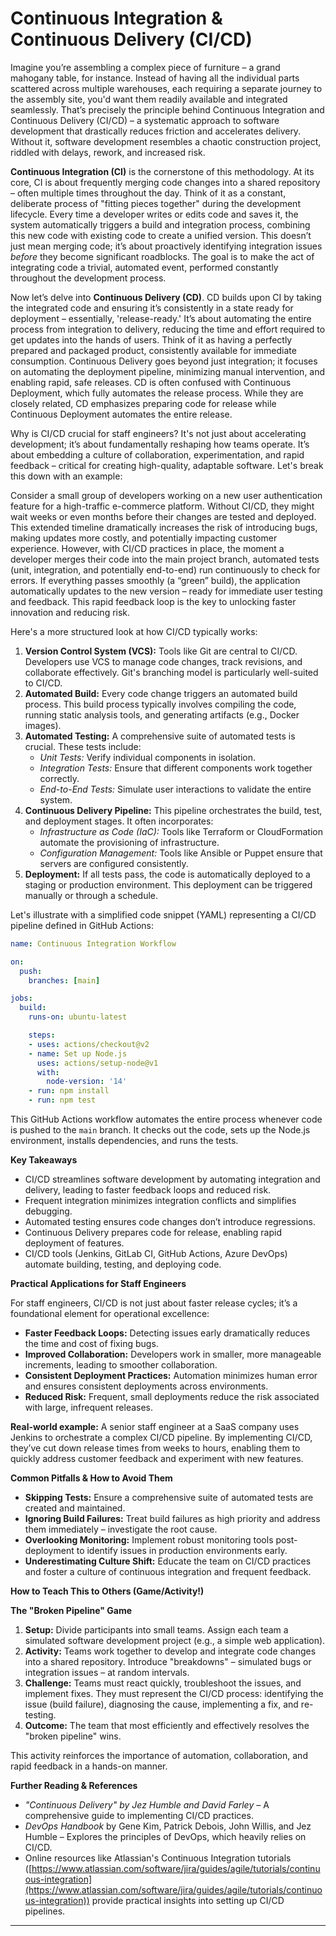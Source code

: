 # Continuous Integration & Continuous Delivery (CI/CD)

Imagine you’re assembling a complex piece of furniture – a grand mahogany table, for instance. Instead of having all the individual parts scattered across multiple warehouses, each requiring a separate journey to the assembly site, you'd want them readily available and integrated seamlessly. That’s precisely the principle behind Continuous Integration and Continuous Delivery (CI/CD) – a systematic approach to software development that drastically reduces friction and accelerates delivery. Without it, software development resembles a chaotic construction project, riddled with delays, rework, and increased risk.

**Continuous Integration (CI)** is the cornerstone of this methodology. At its core, CI is about frequently merging code changes into a shared repository – often multiple times throughout the day. Think of it as a constant, deliberate process of "fitting pieces together" during the development lifecycle. Every time a developer writes or edits code and saves it, the system automatically triggers a build and integration process, combining this new code with existing code to create a unified version. This doesn’t just mean merging code; it’s about proactively identifying integration issues *before* they become significant roadblocks. The goal is to make the act of integrating code a trivial, automated event, performed constantly throughout the development process.

Now let’s delve into **Continuous Delivery (CD)**. CD builds upon CI by taking the integrated code and ensuring it’s consistently in a state ready for deployment – essentially, 'release-ready.' It’s about automating the entire process from integration to delivery, reducing the time and effort required to get updates into the hands of users. Think of it as having a perfectly prepared and packaged product, consistently available for immediate consumption. Continuous Delivery goes beyond just integration; it focuses on automating the deployment pipeline, minimizing manual intervention, and enabling rapid, safe releases. CD is often confused with Continuous Deployment, which fully automates the release process.  While they are closely related, CD emphasizes preparing code for release while Continuous Deployment automates the entire release.

Why is CI/CD crucial for staff engineers? It's not just about accelerating development; it’s about fundamentally reshaping how teams operate. It’s about embedding a culture of collaboration, experimentation, and rapid feedback – critical for creating high-quality, adaptable software. Let's break this down with an example:

Consider a small group of developers working on a new user authentication feature for a high-traffic e-commerce platform. Without CI/CD, they might wait weeks or even months before their changes are tested and deployed. This extended timeline dramatically increases the risk of introducing bugs, making updates more costly, and potentially impacting customer experience. However, with CI/CD practices in place, the moment a developer merges their code into the main project branch, automated tests (unit, integration, and potentially end-to-end) run continuously to check for errors. If everything passes smoothly (a “green” build), the application automatically updates to the new version – ready for immediate user testing and feedback. This rapid feedback loop is the key to unlocking faster innovation and reducing risk.

Here's a more structured look at how CI/CD typically works:

1.  **Version Control System (VCS):** Tools like Git are central to CI/CD. Developers use VCS to manage code changes, track revisions, and collaborate effectively. Git's branching model is particularly well-suited to CI/CD.
2.  **Automated Build:** Every code change triggers an automated build process. This build process typically involves compiling the code, running static analysis tools, and generating artifacts (e.g., Docker images).
3.  **Automated Testing:** A comprehensive suite of automated tests is crucial. These tests include:
    *   *Unit Tests:* Verify individual components in isolation.
    *   *Integration Tests:* Ensure that different components work together correctly.
    *   *End-to-End Tests:* Simulate user interactions to validate the entire system.
4.  **Continuous Delivery Pipeline:** This pipeline orchestrates the build, test, and deployment stages. It often incorporates:
    *   *Infrastructure as Code (IaC):* Tools like Terraform or CloudFormation automate the provisioning of infrastructure.
    *   *Configuration Management:* Tools like Ansible or Puppet ensure that servers are configured consistently.
5.  **Deployment:** If all tests pass, the code is automatically deployed to a staging or production environment.  This deployment can be triggered manually or through a schedule.

Let's illustrate with a simplified code snippet (YAML) representing a CI/CD pipeline defined in GitHub Actions:

```yaml
name: Continuous Integration Workflow

on:
  push:
    branches: [main]

jobs:
  build:
    runs-on: ubuntu-latest

    steps:
    - uses: actions/checkout@v2
    - name: Set up Node.js
      uses: actions/setup-node@v1
      with:
        node-version: '14'
    - run: npm install
    - run: npm test
```

This GitHub Actions workflow automates the entire process whenever code is pushed to the `main` branch.  It checks out the code, sets up the Node.js environment, installs dependencies, and runs the tests.

**Key Takeaways**

*   CI/CD streamlines software development by automating integration and delivery, leading to faster feedback loops and reduced risk.
*   Frequent integration minimizes integration conflicts and simplifies debugging.
*   Automated testing ensures code changes don’t introduce regressions.
*   Continuous Delivery prepares code for release, enabling rapid deployment of features.
*   CI/CD tools (Jenkins, GitLab CI, GitHub Actions, Azure DevOps) automate building, testing, and deploying code.

**Practical Applications for Staff Engineers**

For staff engineers, CI/CD is not just about faster release cycles; it’s a foundational element for operational excellence:

*   **Faster Feedback Loops:** Detecting issues early dramatically reduces the time and cost of fixing bugs.
*   **Improved Collaboration:** Developers work in smaller, more manageable increments, leading to smoother collaboration.
*   **Consistent Deployment Practices:** Automation minimizes human error and ensures consistent deployments across environments.
*   **Reduced Risk:** Frequent, small deployments reduce the risk associated with large, infrequent releases.

**Real-world example:** A senior staff engineer at a SaaS company uses Jenkins to orchestrate a complex CI/CD pipeline. By implementing CI/CD, they’ve cut down release times from weeks to hours, enabling them to quickly address customer feedback and experiment with new features.

**Common Pitfalls & How to Avoid Them**

*   **Skipping Tests:** Ensure a comprehensive suite of automated tests are created and maintained.
*   **Ignoring Build Failures:** Treat build failures as high priority and address them immediately – investigate the root cause.
*   **Overlooking Monitoring:** Implement robust monitoring tools post-deployment to identify issues in production environments early.
*   **Underestimating Culture Shift:** Educate the team on CI/CD practices and foster a culture of continuous integration and frequent feedback.

**How to Teach This to Others (Game/Activity!)**

**The "Broken Pipeline" Game**

1.  **Setup:** Divide participants into small teams. Assign each team a simulated software development project (e.g., a simple web application).
2.  **Activity:** Teams work together to develop and integrate code changes into a shared repository. Introduce "breakdowns" – simulated bugs or integration issues – at random intervals.
3.  **Challenge:** Teams must react quickly, troubleshoot the issues, and implement fixes.  They must represent the CI/CD process: identifying the issue (build failure), diagnosing the cause, implementing a fix, and re-testing.
4.  **Outcome:** The team that most efficiently and effectively resolves the "broken pipeline" wins.

This activity reinforces the importance of automation, collaboration, and rapid feedback in a hands-on manner.

**Further Reading & References**

*   *"Continuous Delivery" by Jez Humble and David Farley* – A comprehensive guide to implementing CI/CD practices.
*   *DevOps Handbook* by Gene Kim, Patrick Debois, John Willis, and Jez Humble – Explores the principles of DevOps, which heavily relies on CI/CD.
*   Online resources like Atlassian's Continuous Integration tutorials ([https://www.atlassian.com/software/jira/guides/agile/tutorials/continuous-integration](https://www.atlassian.com/software/jira/guides/agile/tutorials/continuous-integration)) provide practical insights into setting up CI/CD pipelines.

---